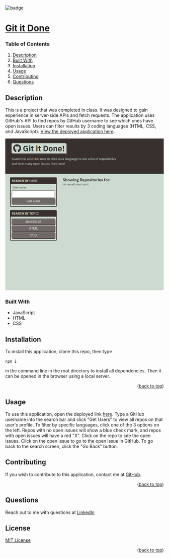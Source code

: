 
<div id="top"></div>

![badge](https://img.shields.io/badge/license-MIT-brightgreen)

# [Git it Done](https://github.com/apatheticjedi/git-it-done)

### Table of Contents

1. [Description](#description)
2. [Built With](#built-with)
3. [Installation](#installation)
4. [Usage](#usage)
5. [Contributing](#contributing)
6. [Questions](#questions)

## Description

This is a project that was completed in class. It was designed to gain experience in server-side APIs and fetch requests. The application uses GitHub's API to find repos by GitHub username to see which ones have open issues. Users can filter results by 3 coding languages (HTML, CSS, and JavaScript). [View the deployed application here](https://apatheticjedi.github.io/git-it-done/).

![Git it Done screenshot](/assets/images/screencapture-apatheticjedi-github-io-git-it-done-index-html-2023-02-08-15_11_28.png)

### Built With


* JavaScript
* HTML
* CSS 

## Installation

To install this application, clone this repo, then type
~~~
npm i
~~~ 
in the command line in the root directory to install all dependencies. Then it can be opened in the browser using a local server.

<p align="right">(<a href="#top">back to top</a>)</p>

## Usage

To use this application, open the deployed link [here](https://apatheticjedi.github.io/git-it-done/). Type a GitHub username into the search bar and click "Get Users" to view all repos on that user's profile. To filter by specific languages, click one of the 3 options on the left. Repos with no open issues will show a blue check mark, and repos with open issues will have a red "X". Click on the repo to see the open issues. Click on the open issue to go to the open issue in GitHub. To go back to the search screen, click the "Go Back" button.

## Contributing

If you wish to contribute to this application, contact me at [GitHub](https://github.com/apatheticjedi).

<p align="right">(<a href="#top">back to top</a>)</p>



## Questions

Reach out to me with questions at [LinkedIn](https://www.linkedin.com/in/davidlundt/)


## License

[MIT License](https://spdx.org/licenses/MIT.html)


<p align="right">(<a href="#top">back to top</a>)</p>
